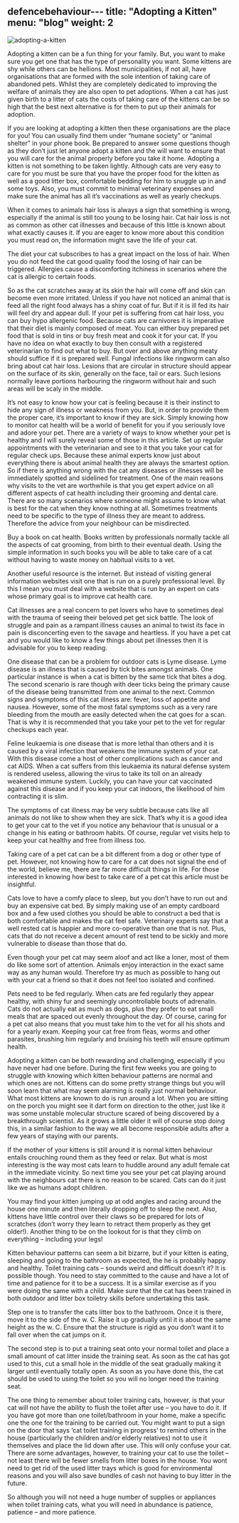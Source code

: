 defencebehaviour---
title: "Adopting a Kitten"
menu: "blog"
weight: 2
---

![adopting-a-kitten](https://images.unsplash.com/photo-1606053419026-2433fb5ae89e?ixid=MXwxMjA3fDB8MHxwaG90by1wYWdlfHx8fGVufDB8fHw%3D&ixlib=rb-1.2.1&auto=format&fit=crop&w=941&q=80)

Adopting a kitten can be a fun thing for your family. But, you want to make sure you get one that has the type of personality you want. Some kittens are shy while others can be hellions.
Most municipalities, if not all, have organisations that are formed with the sole intention of taking care of abandoned pets. Whilst they are completely dedicated to improving the welfare of animals they are also open to pet adoptions. When a cat has just given birth to a litter of cats the costs of taking care of the kittens can be so high that the best next alternative is for them to put up their animals for adoption.

If you are looking at adopting a kitten then these organisations are the place for you! You can usually find them under “humane society” or “animal shelter” in your phone book. Be prepared to answer some questions though as they don’t just let anyone adopt a kitten and the will want to ensure that you will care for the animal properly before you take it home.
Adopting a kitten is not something to be taken lightly. Although cats are very easy to care for you must be sure that you have the proper food for the kitten as well as a good litter box, comfortable bedding for him to snuggle up in and some toys. Also, you must commit to minimal veterinary expenses and make sure the animal has all it’s vaccinations as well as yearly checkups.

When it comes to animals hair loss is always a sign that something is wrong, especially if the animal is still too young to be losing hair. Cat hair loss is not as common as other cat illnesses and because of this little is known about what exactly causes it. If you are eager to know more about this condition you must read on, the information might save the life of your cat.

The diet your cat subscribes to has a great impact on the loss of hair. When you do not feed the cat good quality food the losing of hair can be triggered. Allergies cause a discomforting itchiness in scenarios where the cat is allergic to certain foods.

So as the cat scratches away at its skin the hair will come off and skin can become even more irritated. Unless if you have not noticed an animal that is feed all the right food always has a shiny coat of fur. But if it is ill fed its hair will feel dry and appear dull.
If your pet is suffering from cat hair loss, you can buy hypo allergenic food. Because cats are carnivores it is imperative that their diet is mainly composed of meat. You can either buy prepared pet food that is sold in tins or buy fresh meat and cook it for your cat. If you have no idea on what exactly to buy then consult with a registered veterinarian to find out what to buy. But over and above anything meaty should suffice if it is prepared well.
Fungal infections like ringworm can also bring about cat hair loss. Lesions that are circular in structure should appear on the surface of its skin, generally on the face, tail or ears. Such lesions normally leave portions harbouring the ringworm without hair and such areas will be scaly in the middle.

It’s not easy to know how your cat is feeling because it is their instinct to hide any sign of illness or weakness from you. But, in order to provide them the proper care, it’s important to know if they are sick. Simply knowing how to monitor cat health will be a world of benefit for you if you seriously love and adore your pet. There are a variety of ways to know whether your pet is healthy and I will surely reveal some of those in this article.
Set up regular appointments with the veterinarian and see to it that you take your cat for regular check ups. Because these animal experts know just about everything there is about animal health they are always the smartest option. So if there is anything wrong with the cat any diseases or illnesses will be immediately spotted and sidelined for treatment.
One of the main reasons why visits to the vet are worthwhile is that you get expert advice on all different aspects of cat health including their grooming and dental care. There are so many scenarios where someone might assume to know what is best for the cat when they know nothing at all. Sometimes treatments need to be specific to the type of illness they are meant to address. Therefore the advice from your neighbour can be misdirected.

Buy a book on cat health. Books written by professionals normally tackle all the aspects of cat grooming, from birth to their eventual death. Using the simple information in such books you will be able to take care of a cat without having to waste money on habitual visits to a vet.

Another useful resource is the internet. But instead of visiting general information websites visit one that is run on a purely professional level. By this I mean you must deal with a website that is run by an expert on cats whose primary goal is to improve cat health care.

Cat illnesses are a real concern to pet lovers who have to sometimes deal with the trauma of seeing their beloved pet get sick battle. The look of struggle and pain as a rampant illness causes an animal to twist its face in pain is disconcerting even to the savage and heartless. If you have a pet cat and you would like to know a few things about pet illnesses then it is advisable for you to keep reading.

One disease that can be a problem for outdoor cats is Lyme disease. Lyme disease is an illness that is caused by tick bites amongst animals. One particular instance is when a cat is bitten by the same tick that bites a dog. The second scenario is rare though with deer ticks being the primary cause of the disease being transmitted from one animal to the next.
Common signs and symptoms of this cat illness are: fever, loss of appetite and nausea. However, some of the most fatal symptoms such as a very rare bleeding from the mouth are easily detected when the cat goes for a scan. That is why it is recommended that you take your pet to the vet for regular checkups each year.

Feline leukaemia is one disease that is more lethal than others and it is caused by a viral infection that weakens the immune system of your cat. With this disease come a host of other complications such as cancer and cat AIDS. When a cat suffers from this leukaemia its natural defense system is rendered useless, allowing the virus to take its toll on an already weakened immune system. Luckily, you can have your cat vaccinated against this disease and if you keep your cat indoors, the likelihood of him contracting it is slim.

The symptoms of cat illness may be very subtle because cats like all animals do not like to show when they are sick. That’s why it is a good idea to get your cat to the vet if you notice any behaviour that is unusual or a change in his eating or bathroom habits. Of course, regular vet visits help to keep your cat healthy and free from illness too.

Taking care of a pet cat can be a bit different from a dog or other type of pet. However, not knowing how to care for a cat does not signal the end of the world, believe me, there are far more difficult things in life. For those interested in knowing how best to take care of a pet cat this article must be insightful.

Cats love to have a comfy place to sleep, but you don’t have to run out and buy an expensive cat bed. By simply making use of an empty cardboard box and a few used clothes you should be able to construct a bed that is both comfortable and makes the cat feel safe. Veterinary experts say that a well rested cat is happier and more co-operative than one that is not. Plus, cats that do not receive a decent amount of rest tend to be sickly and more vulnerable to disease than those that do.

Even though your pet cat may seem aloof and act like a loner, most of them do like some sort of attention. Animals enjoy interaction in the exact same way as any human would. Therefore try as much as possible to hang out with your cat a friend so that it does not feel too isolated and confined.

Pets need to be fed regularly. When cats are fed regularly they appear healthy, with shiny fur and seemingly uncontrollable bouts of adrenalin. Cats do not actually eat as much as dogs, plus they prefer to eat small meals that are spaced out evenly throughout the day.
Of course, caring for a pet cat also means that you must take him to the vet for all his shots and for a yearly exam. Keeping your cat free from fleas, worms and other parasites, brushing him regularly and bruising his teeth will ensure optimum health.

Adopting a kitten can be both rewarding and challenging, especially if you have never had one before. During the first few weeks you are going to struggle with knowing which kitten behaviour patterns are normal and which ones are not. Kittens can do some pretty strange things but you will soon learn that what may seem alarming is really just normal behaviour.
What most kittens are known to do is run around a lot. When you are sitting on the porch you might see it dart form on direction to the other, just like it was some unstable molecular structure scared of being discovered by a breakthrough scientist. As it grows a little older it will of course stop doing this, in a similar fashion to the way we all become responsible adults after a few years of staying with our parents.

If the mother of your kittens is still around it is normal kitten behaviour entails crouching round them as they feed or relax. But what is most interesting is the way most cats learn to huddle around any adult female cat in the immediate vicinity. So next time you see your pet cat playing around with the neighbours cat there is no reason to be scared. Cats can do it just like we as humans adopt children.

You may find your kitten jumping up at odd angles and racing around the house one minute and then literally dropping off to sleep the next. Also, kittens have little control over their claws so be prepared for lots of scratches (don’t worry they learn to retract them properly as they get older!). Another thing to be on the lookout for is that they climb on everything – including your legs!

Kitten behaviour patterns can seem a bit bizarre, but if your kitten is eating, sleeping and going to the bathroom as expected, the he is probably happy and healthy.
Toilet training cats – sounds weird and difficult doesn’t it?
It is possible though. You need to stay committed to the cause and have a lot of time and patience for it to be a success. It is a similar exercise as if you were doing the same with a child. Make sure that the cat has been trained in both outdoor and litter box toiletry skills before undertaking this task.

Step one is to transfer the cats litter box to the bathroom. Once it is there, move it to the side of the w. C. Raise it up gradually until it is about the same height as the w. C. Ensure that the structure is rigid as you don’t want it to fall over when the cat jumps on it.

The second step is to put a training seat onto your normal toilet and place a small amount of cat litter inside the training seat. As soon as the cat has got used to this, cut a small hole in the middle of the seat gradually making it larger until eventually totally open. As soon as you have done this, the cat should be used to using the toilet so you will no longer need the training seat.

The one thing to remember about toiler training cats, however, is that your cat will not have the ability to flush the toilet after use – you have to do it. If you have got more than one toilet/bathroom in your home, make a specific one the one for the training to be carried out. You might want to put a sign on the door that says ‘cat toilet training in progress’ to remind others in the house (particularly the children and/or elderly relatives) not to use it themselves and place the lid down after use. This will only confuse your cat.
There are some advantages, however, to training your cat to use the toilet – not least there will be fewer smells from litter boxes in the house. You wont need to get rid of the used litter trays which is good for environmental reasons and you will also save bundles of cash not having to buy litter in the future.

So although you will not need a huge number of supplies or appliances when toilet training cats, what you will need in abundance is patience, patience – and more patience.

